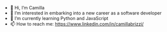 - 👋 Hi, I’m Camilla
- 👀 I’m interested in embarking into a new career as a software developer
- 🌱 I’m currently learning Python and JavaScript
- 📫 How to reach me: https://www.linkedin.com/in/camillabrizzi/

<!---
camillabrizzi/camillabrizzi is a ✨ special ✨ repository because its `README.md` (this file) appears on your GitHub profile.
You can click the Preview link to take a look at your changes.
--->
